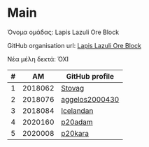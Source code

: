 # Main
Όνομα ομάδας: Lapis Lazuli Ore Block

GitHub organisation url: [Lapis Lazuli Ore Block](https://github.com/lapis-lazuli-ore-block)

Νέα μέλη δεκτά: ΌΧΙ

| # | ΑΜ | GitHub profile |
| -- | -- | -- |
| 1 | 2018062 | [Stovag](https://github.com/stovag) |
| 2 | 2018076  | [aggelos2000430](https://github.com/aggelos2000430) |
| 3 | 2018084 | [Icelandan](https://github.com/Icelandan) |
| 4 | 2020160 | [p20adam](https://github.com/p20adam) |
| 5 | 2020008 | [p20kara](https://github.com/p20kara) |
